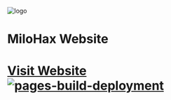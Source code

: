 ![logo](https://raw.githubusercontent.com/HMXMilohax/MiloHax-Site/main/docs/images/milohax.webp)
# MiloHax Website
# [Visit Website](https://milohax.org/) [![pages-build-deployment](https://github.com/hmxmilohax/MiloHax-Site/actions/workflows/pages/pages-build-deployment/badge.svg)](https://github.com/hmxmilohax/MiloHax-Site/actions/workflows/pages/pages-build-deployment)
